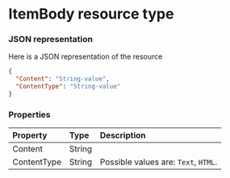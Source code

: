 # ItemBody resource type



### JSON representation

Here is a JSON representation of the resource

<!-- {
  "blockType": "resource",
  "optionalProperties": [

  ],
  "@odata.type": "microsoft.graph.itembody"
}-->

```json
{
  "Content": "String-value",
  "ContentType": "String-value"
}

```
### Properties
| Property	   | Type	|Description|
|:---------------|:--------|:----------|
|Content|String||
|ContentType|String| Possible values are: `Text`, `HTML`.|

<!-- uuid: dc544a84-d0b4-4dfa-b55f-0cdebf625db8
2015-10-25 13:21:39 UTC -->
<!-- {
  "type": "#page.annotation",
  "description": "ItemBody resource",
  "keywords": "",
  "section": "documentation",
  "tocPath": ""
}-->